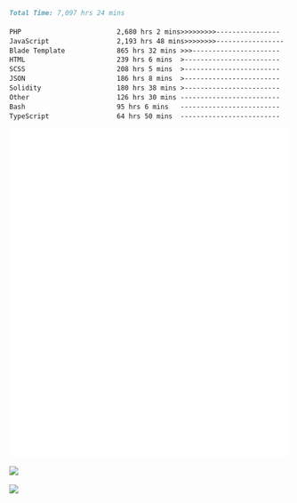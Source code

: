 <!--START_SECTION:waka-->

```markdown
Total Time: 7,097 hrs 24 mins

PHP                        2,680 hrs 2 mins>>>>>>>>>----------------   37.10 %
JavaScript                 2,193 hrs 48 mins>>>>>>>>-----------------   30.37 %
Blade Template             865 hrs 32 mins >>>----------------------   11.98 %
HTML                       239 hrs 6 mins  >------------------------   03.31 %
SCSS                       208 hrs 5 mins  >------------------------   02.88 %
JSON                       186 hrs 8 mins  >------------------------   02.58 %
Solidity                   180 hrs 38 mins >------------------------   02.50 %
Other                      126 hrs 30 mins -------------------------   01.75 %
Bash                       95 hrs 6 mins   -------------------------   01.32 %
TypeScript                 64 hrs 50 mins  -------------------------   00.90 %
```

<!--END_SECTION:waka-->

![](https://raw.githubusercontent.com/DrMaxis/github-stats-transparent/output/generated/overview.svg)
![](https://raw.githubusercontent.com/DrMaxis/github-stats-transparent/output/generated/languages.svg)

![](https://git-readme-stats-drmaxis-projects.vercel.app/api?username=drmaxis&show_icons=true&theme=outrun&count_private=true&show=reviews,discussions_started,discussions_answered,prs_merged,prs_merged_percentage&custom_title=2024%20Github%20Rank)
 
<a href="https://count.getloli.com/"><img src="https://count.getloli.com/get/@:maxis-the-alchemist?theme=rule34"></a>
<!-- https://count.getloli.com/get/@alchemist?theme=rule34 -->
<br>
